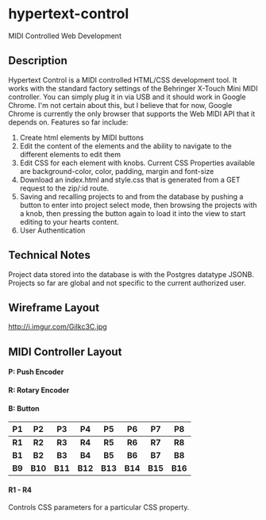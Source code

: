 # hypertext-control
MIDI Controlled Web Development
## Description
Hypertext Control is a MIDI controlled HTML/CSS development tool. It works with the standard factory settings of the Behringer X-Touch Mini MIDI controller. You can simply plug it in via USB and it should work in Google Chrome. I'm not certain about this, but I believe that for now, Google Chrome is currently the only browser that supports the Web MIDI API that it depends on. Features so far include:

1. Create html elements by MIDI buttons
2. Edit the content of the elements and the ability to navigate to the different elements to edit them
3. Edit CSS for each element with knobs. Current CSS Properties available are background-color, color, padding, margin and font-size
4. Download an index.html and style.css that is generated from a GET request to the zip/:id route.
5. Saving and recalling projects to and from the database by pushing a button to enter into project select mode, then browsing the projects with a knob, then pressing the button again to load it into the view to start editing to your hearts content.
6. User Authentication

## Technical Notes
Project data stored into the database is with the Postgres datatype JSONB. Projects so far are global and not specific to the current authorized user.

## Wireframe Layout
http://i.imgur.com/GiIkc3C.jpg
## MIDI Controller Layout
#### P: Push Encoder
#### R: Rotary Encoder
#### B: Button

|P1    |P2    |P3    |P4    |P5    |P6    |P7    |P8    |
|:----:|:----:|:----:|:----:|:----:|:----:|:----:|:----:|
|**R1**    |**R2**    |**R3**    |**R4**    |**R5**    |**R6**    |**R7**    |**R8**    |
|**B1**    |**B2**    |**B3**    |**B4**    |**B5**    |**B6**    |**B7**    |**B8**    |
|**B9**    |**B10**   |**B11**   |**B12**   |**B13**   |**B14**   |**B15**   |**B16**   |

#### R1 - R4
Controls CSS parameters for a particular CSS property.

